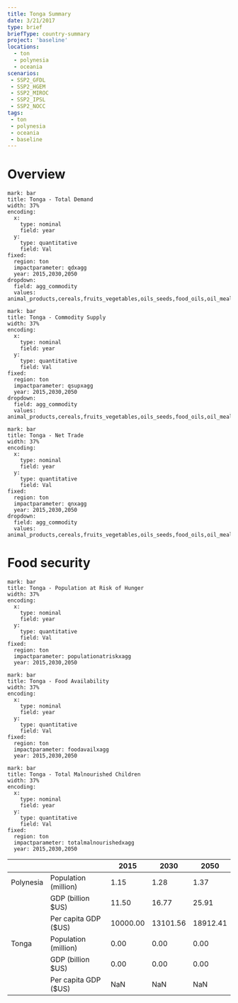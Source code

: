 ```yaml
---
title: Tonga Summary
date: 3/21/2017
type: brief
briefType: country-summary
project: 'baseline'
locations:
  - ton
  - polynesia
  - oceania
scenarios:
 - SSP2_GFDL
 - SSP2_HGEM
 - SSP2_MIROC
 - SSP2_IPSL
 - SSP2_NOCC
tags:
 - ton
 - polynesia
 - oceania
 - baseline
---
```

# Overview 

```chart
mark: bar
title: Tonga - Total Demand
width: 37%
encoding:
  x:
    type: nominal
    field: year
  y:
    type: quantitative
    field: Val
fixed:
  region: ton
  impactparameter: qdxagg
  year: 2015,2030,2050
dropdown:
  field: agg_commodity
  values: animal_products,cereals,fruits_vegetables,oils_seeds,food_oils,oil_meals,other,pulses,roots_tubers,sugar
```

```chart
mark: bar
title: Tonga - Commodity Supply
width: 37%
encoding:
  x:
    type: nominal
    field: year
  y:
    type: quantitative
    field: Val
fixed:
  region: ton
  impactparameter: qsupxagg
  year: 2015,2030,2050
dropdown:
  field: agg_commodity
  values: animal_products,cereals,fruits_vegetables,oils_seeds,food_oils,oil_meals,other,pulses,roots_tubers,sugar
```

```chart
mark: bar
title: Tonga - Net Trade
width: 37%
encoding:
  x:
    type: nominal
    field: year
  y:
    type: quantitative
    field: Val
fixed:
  region: ton
  impactparameter: qnxagg
  year: 2015,2030,2050
dropdown:
  field: agg_commodity
  values: animal_products,cereals,fruits_vegetables,oils_seeds,food_oils,oil_meals,other,pulses,roots_tubers,sugar
```

# Food security

```chart
mark: bar
title: Tonga - Population at Risk of Hunger
width: 37%
encoding:
  x:
    type: nominal
    field: year
  y:
    type: quantitative
    field: Val
fixed:
  region: ton
  impactparameter: populationatriskxagg
  year: 2015,2030,2050
```

```chart
mark: bar
title: Tonga - Food Availability
width: 37%
encoding:
  x:
    type: nominal
    field: year
  y:
    type: quantitative
    field: Val
fixed:
  region: ton
  impactparameter: foodavailxagg
  year: 2015,2030,2050
```

```chart
mark: bar
title: Tonga - Total Malnourished Children
width: 37%
encoding:
  x:
    type: nominal
    field: year
  y:
    type: quantitative
    field: Val
fixed:
  region: ton
  impactparameter: totalmalnourishedxagg
  year: 2015,2030,2050
```

|   |   | 2015 | 2030 | 2050 |
|---|---|---|---|---|
| Polynesia | Population (million) | 1.15 | 1.28 | 1.37 |
|  | GDP (billion $US) | 11.50 | 16.77 | 25.91 |
|  | Per capita GDP ($US) | 10000.00 | 13101.56 | 18912.41 |
| Tonga | Population (million) | 0.00 | 0.00 | 0.00 |
|  | GDP (billion $US) | 0.00 | 0.00 | 0.00 |
|  | Per capita GDP ($US) | NaN| NaN| NaN|